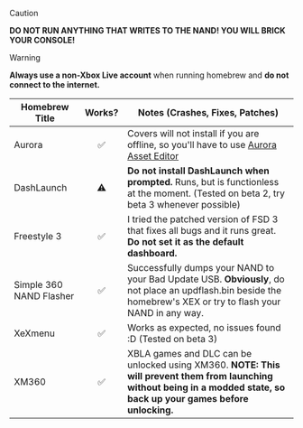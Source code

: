 > [!CAUTION]
> **DO NOT RUN ANYTHING THAT WRITES TO THE NAND! YOU WILL BRICK YOUR CONSOLE!**

> [!WARNING]
> **Always use a non-Xbox Live account** when running homebrew and **do not connect to the internet.**

| Homebrew Title          | Works? | Notes (Crashes, Fixes, Patches)                                                                                                                                          |
|-------------------------|:------:|--------------------------------------------------------------------------------------------------------------------------------------------------------------------------|
| Aurora                  |   ✅    | Covers will not install if you are offline, so you'll have to use [Aurora Asset Editor](https://github.com/XboxUnity/AuroraAssetEditor/)                                 |
| DashLaunch              |   ⚠️   | **Do not install DashLaunch when prompted.** Runs, but is functionless at the moment. (Tested on beta 2, try beta 3 whenever possible)                                   |
| Freestyle 3             |   ✅    | I tried the patched version of FSD 3 that fixes all bugs and it runs great. **Do not set it as the default dashboard.**                                                  |
| Simple 360 NAND Flasher |   ✅    | Successfully dumps your NAND to your Bad Update USB. **Obviously**, do not place an updflash.bin beside the homebrew's XEX or try to flash your NAND in any way.         |
| XeXmenu                 |   ✅    | Works as expected, no issues found :D (Tested on beta 3)                                                                                                                 |
| XM360                   |   ✅    | XBLA games and DLC can be unlocked using XM360. **NOTE: This will prevent them from launching without being in a modded state, so back up your games before unlocking.** | 
